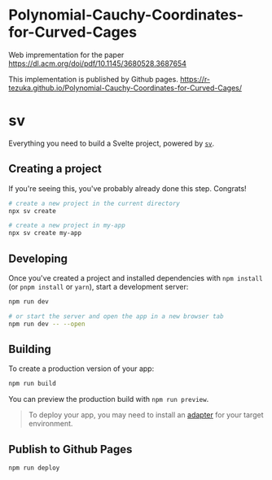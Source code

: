 # Polynomial-Cauchy-Coordinates-for-Curved-Cages

Web imprementation for the paper https://dl.acm.org/doi/pdf/10.1145/3680528.3687654

This implementation is published by Github pages.
https://r-tezuka.github.io/Polynomial-Cauchy-Coordinates-for-Curved-Cages/



# sv

Everything you need to build a Svelte project, powered by [`sv`](https://github.com/sveltejs/cli).

## Creating a project

If you're seeing this, you've probably already done this step. Congrats!

```bash
# create a new project in the current directory
npx sv create

# create a new project in my-app
npx sv create my-app
```

## Developing

Once you've created a project and installed dependencies with `npm install` (or `pnpm install` or `yarn`), start a development server:

```bash
npm run dev

# or start the server and open the app in a new browser tab
npm run dev -- --open
```

## Building

To create a production version of your app:

```bash
npm run build
```

You can preview the production build with `npm run preview`.

> To deploy your app, you may need to install an [adapter](https://svelte.dev/docs/kit/adapters) for your target environment.

## Publish to Github Pages

```bash
npm run deploy
```
